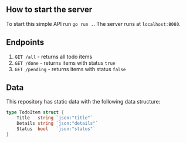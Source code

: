## How to start the server
To start this simple API run `go run .`. The server runs at `localhost:8080`.
## Endpoints
1. `GET /all` - returns all todo items
2. `GET /done` - returns items with status `true`
3. `GET /pending` - returns items with status `false`
## Data
This repository has static data with the following data structure:
```go
type TodoItem struct {
	Title   string `json:"title"`
	Details string `json:"details"`
	Status  bool   `json:"status"`
}
```
